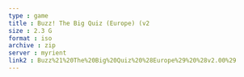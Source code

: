 ```yaml
---
type : game
title : Buzz! The Big Quiz (Europe) (v2
size : 2.3 G
format : iso
archive : zip
server : myrient
link2 : Buzz%21%20The%20Big%20Quiz%20%28Europe%29%20%28v2.00%29
---
```

